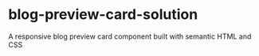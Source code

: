 # blog-preview-card-solution
A responsive blog preview card component built with semantic HTML and CSS
